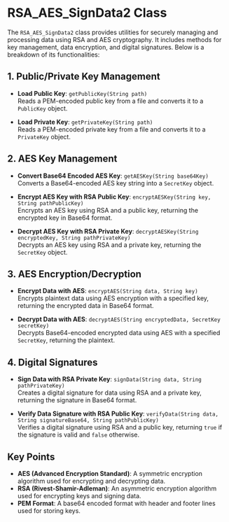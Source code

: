 # RSA_AES_SignData2 Class

The `RSA_AES_SignData2` class provides utilities for securely managing and processing data using RSA and AES cryptography. It includes methods for key management, data encryption, and digital signatures. Below is a breakdown of its functionalities:

## 1. Public/Private Key Management

- **Load Public Key**: `getPublicKey(String path)`  
  Reads a PEM-encoded public key from a file and converts it to a `PublicKey` object.

- **Load Private Key**: `getPrivateKey(String path)`  
  Reads a PEM-encoded private key from a file and converts it to a `PrivateKey` object.

## 2. AES Key Management

- **Convert Base64 Encoded AES Key**: `getAESKey(String base64Key)`  
  Converts a Base64-encoded AES key string into a `SecretKey` object.

- **Encrypt AES Key with RSA Public Key**: `encryptAESKey(String key, String pathPublicKey)`  
  Encrypts an AES key using RSA and a public key, returning the encrypted key in Base64 format.

- **Decrypt AES Key with RSA Private Key**: `decryptAESKey(String encryptedKey, String pathPrivateKey)`  
  Decrypts an AES key using RSA and a private key, returning the `SecretKey` object.

## 3. AES Encryption/Decryption

- **Encrypt Data with AES**: `encryptAES(String data, String key)`  
  Encrypts plaintext data using AES encryption with a specified key, returning the encrypted data in Base64 format.

- **Decrypt Data with AES**: `decryptAES(String encryptedData, SecretKey secretKey)`  
  Decrypts Base64-encoded encrypted data using AES with a specified `SecretKey`, returning the plaintext.

## 4. Digital Signatures

- **Sign Data with RSA Private Key**: `signData(String data, String pathPrivateKey)`  
  Creates a digital signature for data using RSA and a private key, returning the signature in Base64 format.

- **Verify Data Signature with RSA Public Key**: `verifyData(String data, String signatureBase64, String pathPublicKey)`  
  Verifies a digital signature using RSA and a public key, returning `true` if the signature is valid and `false` otherwise.

## Key Points

- **AES (Advanced Encryption Standard)**: A symmetric encryption algorithm used for encrypting and decrypting data.
- **RSA (Rivest-Shamir-Adleman)**: An asymmetric encryption algorithm used for encrypting keys and signing data.
- **PEM Format**: A base64 encoded format with header and footer lines used for storing keys.
